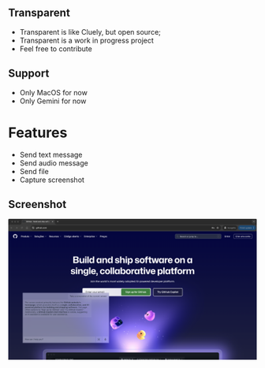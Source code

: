 ## Transparent

- Transparent is like Cluely, but open source;
- Transparent is a work in progress project
- Feel free to contribute

## Support

- Only MacOS for now
- Only Gemini for now

# Features

- Send text message
- Send audio message
- Send file
- Capture screenshot

## Screenshot

![Screenshot](screenshot.png)
